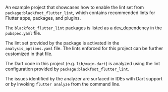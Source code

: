 An example project that showcases how to enable the lint set from
`package:blackfoot_flutter_lint`, which contains recommended lints for Flutter apps,
packages, and plugins.

The `blackfoot_flutter_lint` packages is listed as a dev_dependency in the `pubspec.yaml`
file.

The lint set provided by the package is activated in the `analysis_options.yaml`
file. The lints enforced for this project can be further customized in that
file.

The Dart code in this project (e.g. `lib/main.dart`) is analyzed using the
lint configuration provided by `package:blackfoot_flutter_lint`.

The issues identified by the analyzer are surfaced in IDEs with Dart support or
by invoking `flutter analyze` from the command line.

